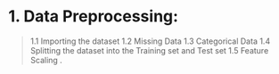 # 1. Data Preprocessing:

> 1.1 Importing the dataset
> 1.2 Missing Data
> 1.3 Categorical Data
> 1.4 Splitting the dataset into the Training set and Test set
> 1.5 Feature Scaling .
